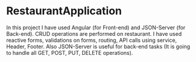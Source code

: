 # RestaurantApplication
In this project I have used Angular (for Front-end) and JSON-Server (for Back-end). CRUD operations are performed on restaurant. I have used reactive forms, validations on forms, routing, API calls using service, Header, Footer. Also JSON-Server is useful for back-end tasks (It is going to handle all GET, POST, PUT, DELETE operations).
